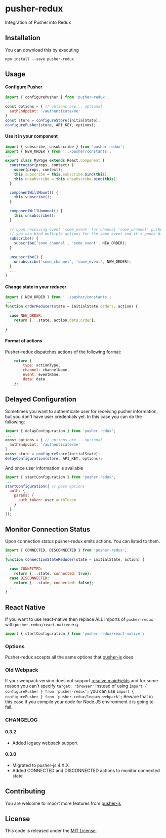 # pusher-redux

Integration of Pusher into Redux

## Installation

You can download this by executing

`npm install --save pusher-redux`

## Usage

#### Configure Pusher
```javascript
import { configurePusher } from 'pusher-redux';
...
const options = { // options are... optional
  authEndpoint: '/authenticate/me'
}
const store = configureStore(initialState);
configurePusher(store, API_KEY, options);
```

#### Use it in your component
```javascript
import { subscribe, unsubscribe } from 'pusher-redux';
import { NEW_ORDER } from '../pusher/constants';
...
export class MyPage extends React.Component {
  constructor(props, context) {
    super(props, context);
    this.subscribe = this.subscribe.bind(this);
    this.unsubscribe = this.unsubscribe.bind(this);
  }

  componentWillMount() {
    this.subscribe();
  }
  
  componentWillUnmount() {
    this.unsubscribe();
  }
  
  // upon receiving event 'some_event' for channel 'some_channel' pusher-redux is going to dispatch action NEW_ORDER
  // you can bind multiple actions for the same event and it's gonna dispatch all of them
  subscribe() {
    subscribe('some_channel', 'some_event', NEW_ORDER);
  }
  
  unsubscribe() {
    unsubscribe('some_channel', 'some_event', NEW_ORDER);
  }
  ...
}
```

#### Change state in your reducer
```javascript
import { NEW_ORDER } from '../pusher/constants';
...
function orderReducer(state = initialState.orders, action) {
  ...
  case NEW_ORDER:
    return [...state, action.data.order];
  ...
}
```

#### Format of actions
Pusher-redux dispatches actions of the following format:
```javascript
    return {
        type: actionType,
        channel: channelName,
        event: eventName,
        data: data
    };
```

## Delayed Configuration
Sometimes you want to authenticate user for receiving pusher information, but you don't have user credentials yet.
In this case you can do the following:

```javascript
import { delayConfiguration } from 'pusher-redux';
...
const options = { // options are... optional
  authEndpoint: '/authenticate/me'
}
const store = configureStore(initialState);
delayConfiguration(store, API_KEY, options);
```

And once user information is available
```javascript
import { startConfiguration } from 'pusher-redux';
...
startConfiguration({ // pass options
  auth: {
    params: {
      auth_token: user.authToken
    }
  }
});
```

## Monitor Connection Status
Upon connection status pusher-redux emits actions. You can listed to them.

```javascript
import { CONNECTED, DISCONNECTED } from 'pusher-redux';
...
function connectionStateReducer(state = initialState, action) {
  ...
  case CONNECTED:
    return {...state, connected: true};
  case DISCONNECTED:
    return {...state, connected: false};
  ...
}
```

## React Native
If you want to use react-native then replace ALL imports of `pusher-redux` with `pusher-redux/react-native`
e.g.
```javascript
import { startConfiguration } from 'pusher-redux/react-native';
```

### Options

Pusher-redux accepts all the same options that [pusher-js](https://github.com/pusher/pusher-js#configuration) does

### Old Webpack

If your webpack version does not support [resolve.mainFields](https://webpack.js.org/configuration/resolve/#resolve-mainfields) and for some reason you can't specify `target: 'browser'` instead of using `import { configurePusher } from 'pusher-redux';` you can use `import { configurePusher } from 'pusher-redux/legacy-webpack';`
Beware that in this case if you compile your code for Node.JS environment it is going to fail.

### CHANGELOG

#### 0.3.2
 * Added legacy webpack support

#### 0.3.0
 * Migrated to pusher-js 4.X.X
 * Added CONNECTED and DISCONNECTED actions to monitor connected state

## Contributing
You are welcome to import more features from [pusher-js](https://github.com/pusher/pusher-js)

## License
This code is released under the [MIT License](http://www.opensource.org/licenses/MIT).
